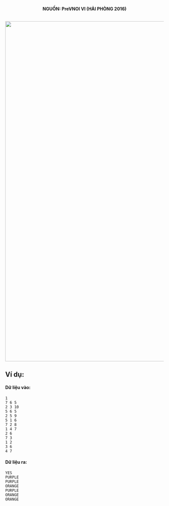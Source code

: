 **<center>NGUỒN: PreVNOI Ⅵ (HẢI PHÒNG 2016)</center>**
<br>

<img src="/images/problems/1093/simplegraph.svg" width=1080px>

## Ví dụ:
#### Dữ liệu vào:
```
1
7 6 5
2 3 10
5 6 5
2 5 9
5 1 6
7 2 8
1 4 7
2 6
7 3
1 2
3 6
4 7 
```

#### Dữ liệu ra:
```
YES
PURPLE
PURPLE
ORANGE
PURPLE
ORANGE
ORANGE
```